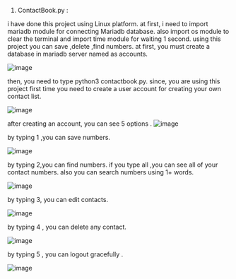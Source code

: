 1. ContactBook.py :

i have done this project using Linux platform. at first, i need to import mariadb module for connecting  Mariadb database. also import os module to clear the terminal and import time module for waiting 1 second.
using this project you can save ,delete ,find numbers.
at first, you must create a database in mariadb server named as accounts.

![image](https://user-images.githubusercontent.com/55279991/111427104-ca239e80-871f-11eb-953f-be7f721a50cf.png)

then, you need to type python3 contactbook.py. since, you are using this project first time you need to create a user account for creating  your own contact list.

![image](https://user-images.githubusercontent.com/55279991/111426168-6ea4e100-871e-11eb-85d3-3701301e7569.png)

after creating an account, you can see 5 options . 
![image](https://user-images.githubusercontent.com/55279991/111426542-0276ad00-871f-11eb-84fa-12fe041a3e40.png)

by typing 1 ,you can save numbers.

![image](https://user-images.githubusercontent.com/55279991/111427516-68afff80-8720-11eb-8d51-fb7915c50464.png)

by typing 2,you can find numbers. if you type all ,you can see all of your contact numbers. also you can search numbers using 1+ words.

![image](https://user-images.githubusercontent.com/55279991/111429410-2805b580-8723-11eb-9b16-da1fee00a2c6.png)

by typing 3, you can edit contacts.

![image](https://user-images.githubusercontent.com/55279991/111429733-98acd200-8723-11eb-8da4-870723c178e4.png)

by typing 4 , you can delete any contact.

![image](https://user-images.githubusercontent.com/55279991/111430678-e5dd7380-8724-11eb-8d3a-0f1738f860ae.png)

by typing 5 , you can logout gracefully .

![image](https://user-images.githubusercontent.com/55279991/111431465-06f29400-8726-11eb-8500-0af246e6b0a8.png)

